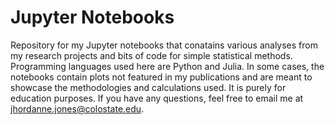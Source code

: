 # Jupyter Notebooks

Repository for my Jupyter notebooks that conatains various analyses from my research projects and bits of code for simple statistical methods. Programming languages used here are Python and Julia. In some cases, the notebooks contain plots not featured in my publications and are meant to showcase the methodologies and calculations used. It is purely for education purposes. If you have any questions, feel free to email me at jhordanne.jones@colostate.edu.
